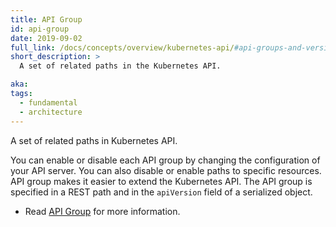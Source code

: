 ```yaml
---
title: API Group
id: api-group
date: 2019-09-02
full_link: /docs/concepts/overview/kubernetes-api/#api-groups-and-versioning
short_description: >
  A set of related paths in the Kubernetes API.

aka:
tags:
  - fundamental
  - architecture
---
```


A set of related paths in Kubernetes API.

<!--more-->

You can enable or disable each API group by changing the configuration of your API server. You can also disable or enable paths to specific resources. API group makes it easier to extend the Kubernetes API. The API group is specified in a REST path and in the `apiVersion` field of a serialized object.

- Read [API Group](/docs/concepts/overview/kubernetes-api/#api-groups-and-versioning) for more information.
